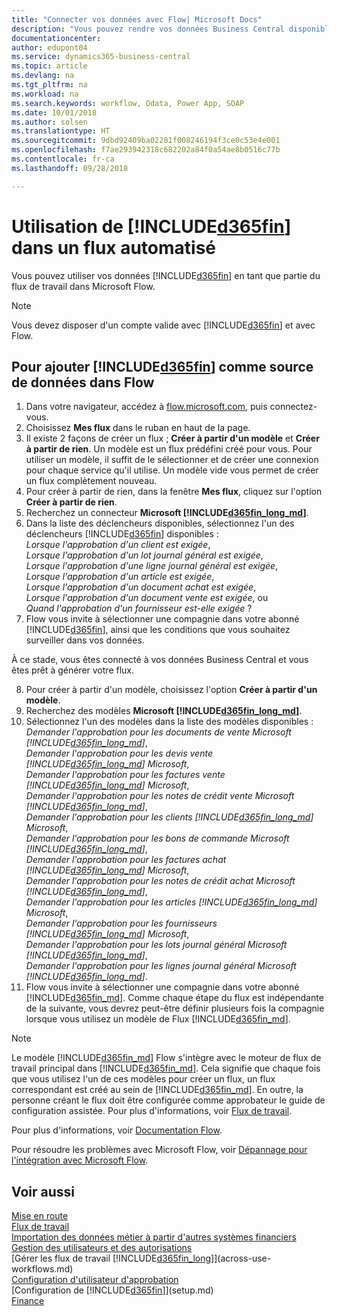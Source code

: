 ```yaml
---
title: "Connecter vos données avec Flow| Microsoft Docs"
description: "Vous pouvez rendre vos données Business Central disponibles sous forme de source de données et spécifier une URL OData de vos services Web pour générer un flux de travail automatisé."
documentationcenter: 
author: edupont04
ms.service: dynamics365-business-central
ms.topic: article
ms.devlang: na
ms.tgt_pltfrm: na
ms.workload: na
ms.search.keywords: workflow, Odata, Power App, SOAP
ms.date: 10/01/2018
ms.author: solsen
ms.translationtype: HT
ms.sourcegitcommit: 9dbd92409ba02281f008246194f3ce0c53e4e001
ms.openlocfilehash: f7ae293942318c682202a84f0a54ae8b0516c77b
ms.contentlocale: fr-ca
ms.lasthandoff: 09/28/2018

---
```

# <a name="using-included365finincludesd365finmdmd-in-an-automated-workflow"></a>Utilisation de [!INCLUDE[d365fin](includes/d365fin_md.md)] dans un flux automatisé
Vous pouvez utiliser vos données [!INCLUDE[d365fin](includes/d365fin_md.md)] en tant que partie du flux de travail dans Microsoft Flow.  

> [!NOTE]  
>   Vous devez disposer d'un compte valide avec [!INCLUDE[d365fin](includes/d365fin_md.md)] et avec Flow.  

## <a name="to-add-included365finincludesd365finmdmd-as-a-data-source-in-flow"></a>Pour ajouter [!INCLUDE[d365fin](includes/d365fin_md.md)] comme source de données dans Flow
1. Dans votre navigateur, accédez à [flow.microsoft.com](https://flow.microsoft.com/en-us/), puis connectez-vous.
2. Choisissez **Mes flux** dans le ruban en haut de la page.
3. Il existe 2 façons de créer un flux ; **Créer à partir d'un modèle** et **Créer à partir de rien**. Un modèle est un flux prédéfini créé pour vous.  Pour utiliser un modèle, il suffit de le sélectionner et de créer une connexion pour chaque service qu'il utilise. Un modèle vide vous permet de créer un flux complètement nouveau.
4. Pour créer à partir de rien, dans la fenêtre **Mes flux**, cliquez sur l'option **Créer à partir de rien**.
5. Recherchez un connecteur **Microsoft [!INCLUDE[d365fin_long_md](includes/d365fin_long_md.md)]**.
6. Dans la liste des déclencheurs disponibles, sélectionnez l'un des déclencheurs [!INCLUDE[d365fin](includes/d365fin_md.md)] disponibles :  
    *Lorsque l'approbation d'un client est exigée*,  
    *Lorsque l'approbation d'un lot journal général est exigée*,  
    *Lorsque l'approbation d'une ligne journal général est exigée*,  
    *Lorsque l'approbation d'un article est exigée*,  
    *Lorsque l'approbation d'un document achat est exigée*,  
    *Lorsque l'approbation d'un document vente est exigée*, ou  
    *Quand l'approbation d'un fournisseur est-elle exigée* ?
7. Flow vous invite à sélectionner une compagnie dans votre abonné [!INCLUDE[d365fin](includes/d365fin_md.md)], ainsi que les conditions que vous souhaitez surveiller dans vos données.

À ce stade, vous êtes connecté à vos données Business Central et vous êtes prêt à générer votre flux.

8. Pour créer à partir d'un modèle, choisissez l'option **Créer à partir d'un modèle**.
9. Recherchez des modèles **Microsoft [!INCLUDE[d365fin_long_md](includes/d365fin_long_md.md)]**.
10. Sélectionnez l'un des modèles dans la liste des modèles disponibles :  
    *Demander l'approbation pour les documents de vente Microsoft [!INCLUDE[d365fin_long_md](includes/d365fin_long_md.md)]*,  
    *Demander l'approbation pour les devis vente [!INCLUDE[d365fin_long_md](includes/d365fin_long_md.md)] Microsoft*,  
    *Demander l'approbation pour les factures vente [!INCLUDE[d365fin_long_md](includes/d365fin_long_md.md)] Microsoft*,  
    *Demander l'approbation pour les notes de crédit vente Microsoft [!INCLUDE[d365fin_long_md](includes/d365fin_long_md.md)]*,  
    *Demander l'approbation pour les clients [!INCLUDE[d365fin_long_md](includes/d365fin_long_md.md)] Microsoft*,  
    *Demander l'approbation pour les bons de commande Microsoft [!INCLUDE[d365fin_long_md](includes/d365fin_long_md.md)]*,  
    *Demander l'approbation pour les factures achat [!INCLUDE[d365fin_long_md](includes/d365fin_long_md.md)] Microsoft*,  
    *Demander l'approbation pour les notes de crédit achat Microsoft [!INCLUDE[d365fin_long_md](includes/d365fin_long_md.md)]*,  
    *Demander l'approbation pour les articles [!INCLUDE[d365fin_long_md](includes/d365fin_long_md.md)] Microsoft*,  
    *Demander l'approbation pour les fournisseurs [!INCLUDE[d365fin_long_md](includes/d365fin_long_md.md)] Microsoft*,  
    *Demander l'approbation pour les lots journal général Microsoft [!INCLUDE[d365fin_long_md](includes/d365fin_long_md.md)]*,  
    *Demander l'approbation pour les lignes journal général Microsoft [!INCLUDE[d365fin_long_md](includes/d365fin_long_md.md)]*.  
11. Flow vous invite à sélectionner une compagnie dans votre abonné [!INCLUDE[d365fin_md](includes/d365fin_md.md)]. Comme chaque étape du flux est indépendante de la suivante, vous devrez peut-être définir plusieurs fois la compagnie lorsque vous utilisez un modèle de Flux [!INCLUDE[d365fin_md](includes/d365fin_md.md)].

> [!NOTE]  
> Le modèle [!INCLUDE[d365fin_md](includes/d365fin_md.md)] Flow s'intègre avec le moteur de flux de travail principal dans [!INCLUDE[d365fin_md](includes/d365fin_md.md)]. Cela signifie que chaque fois que vous utilisez l'un de ces modèles pour créer un flux, un flux correspondant est créé au sein de [!INCLUDE[d365fin_md](includes/d365fin_md.md)]. En outre, la personne créant le flux doit être configurée comme approbateur le guide de configuration assistée. Pour plus d'informations, voir [Flux de travail](across-workflow.md).

Pour plus d'informations, voir [Documentation Flow](https://docs.microsoft.com/en-us/flow/getting-started).

Pour résoudre les problèmes avec Microsoft Flow, voir [Dépannage pour l'intégration avec Microsoft Flow](across-troubleshooting-how-use-financials-data-source-flow.md).

## <a name="see-also"></a>Voir aussi
[Mise en route](product-get-started.md)  
[Flux de travail](across-workflow.md)  
[Importation des données métier à partir d'autres systèmes financiers](across-import-data-configuration-packages.md)  
[Gestion des utilisateurs et des autorisations](ui-how-users-permissions.md)   
[Gérer les flux de travail [!INCLUDE[d365fin_long](includes/d365fin_long_md.md)]](across-use-workflows.md)  
[Configuration d'utilisateur d'approbation](across-how-to-set-up-approval-users.md)  
[Configuration de [!INCLUDE[d365fin](includes/d365fin_md.md)]](setup.md)  
[Finance](finance.md)  

